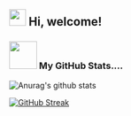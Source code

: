 <h2> <img src="https://emojis.slackmojis.com/emojis/images/1588315024/8823/hyperkitty.gif?1588315024" width="30" /> Hi, welcome! </h2>



### <img src="https://media.giphy.com/media/VgCDAzcKvsR6OM0uWg/giphy.gif" width="50"> My GitHub Stats.... 


![Anurag's github stats](https://github-readme-stats.vercel.app/api?username=RishikaGhosh&show_icons=true&theme=radical) 


[![GitHub Streak](https://github-readme-streak-stats.herokuapp.com/?user=RishikaGhosh&theme=tokyonight_duo)](https://github.com/DenverCoder1/github-readme-streak-stats)



